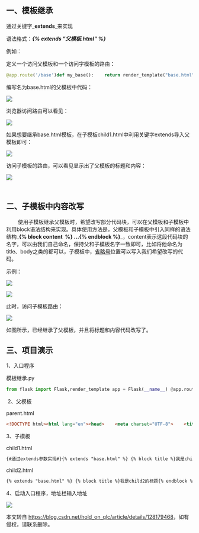  

一、模板继承
------

通过关键字_**extends**_来实现

语法格式：_**{% extends "父模板.html" %}**_

例如：

定义一个访问父模板和一个访问字模板的路由：

```python
@app.route('/base')def my_base():    return render_template("base.html") @app.route('/child1')def my_child():    return render_template("child1.html")
```

编写名为base.html的父模板中代码：

![](https://i-blog.csdnimg.cn/blog_migrate/138d58c44f3d36fc5da66e99b9440c4c.png)

浏览器访问路由可以看见：

![](https://i-blog.csdnimg.cn/blog_migrate/167404927815c9c1e35e4bf59f911c0f.png)

如果想要继承base.html模板，在子模板child1.html中利用关键字extends导入父模板即可：

![](https://i-blog.csdnimg.cn/blog_migrate/454f69c518a7993e4c8210d0f4a4a7c0.png)

访问子模板的路由，可以看见显示出了父模板的标题和内容：

![](https://i-blog.csdnimg.cn/blog_migrate/564a4d892a3fa10dced9266d18a7ef7c.png)

   
二、子模板中内容改写
--------------

        使用子模板继承父模板时，希望改写部分代码块，可以在父模板和子模板中利用block语法结构来实现。具体使用方法是，父模板和子模板中引入同样的语法结构_**{% block content  %} ...{% endblock %}**_，content表示这段代码块的名字，可以由我们自己命名，保持父和子模板名字一致即可，比如将他命名为title、body之类的都可以，子模板中，[省略号](https://so.csdn.net/so/search?q=%E7%9C%81%E7%95%A5%E5%8F%B7&spm=1001.2101.3001.7020)位置可以写入我们希望改写的代码。

示例：

![](https://i-blog.csdnimg.cn/blog_migrate/3e5d90c4d508e1c287e7d60003a3693d.png)

![](https://i-blog.csdnimg.cn/blog_migrate/f5439db018c1fda83ca7324ed9662409.png)

此时，访问子模板路由：

![](https://i-blog.csdnimg.cn/blog_migrate/8e26facc82b7fe03676128f6128df975.png)

如图所示，已经继承了父模板，并且将标题和内容代码改写了。

三、项目演示
------

1、入口程序

模板继承.py

```python
from flask import Flask,render_template app = Flask(__name__) @app.route('/child1')def child1():    return render_template('child1.html') @app.route('/child2')def child2():    return render_template('child2.html') if __name__ == '__main__':    app.run()
```

 2、父模板

parent.html

```html
<!DOCTYPE html><html lang="en"><head>    <meta charset="UTF-8">    <title>{% block title  %}{% endblock %}</title></head><body><ul>    <li><a href="#">首页</a></li>    <li><a href="#">新闻</a></li></ul>{% block body %}{% endblock %}<footer>这是底部的标签</footer></body></html>
```

3、子模板

child1.html

```html
{#通过extends参数实现#}{% extends "base.html" %} {% block title %}我是child1的标题{% endblock %} {% block body %}我是child1的body{% endblock %}
```

child2.html

```html
{% extends "base.html" %} {% block title %}我是child2的标题{% endblock %} {% block body %}我是child2的body{% endblock %}
```

4、启动入口程序，地址栏输入地址

![](https://i-blog.csdnimg.cn/blog_migrate/06538cc80cbb84d28a8b379042a7e02b.png)

本文转自 <https://blog.csdn.net/hold_on_qlc/article/details/128179468>，如有侵权，请联系删除。